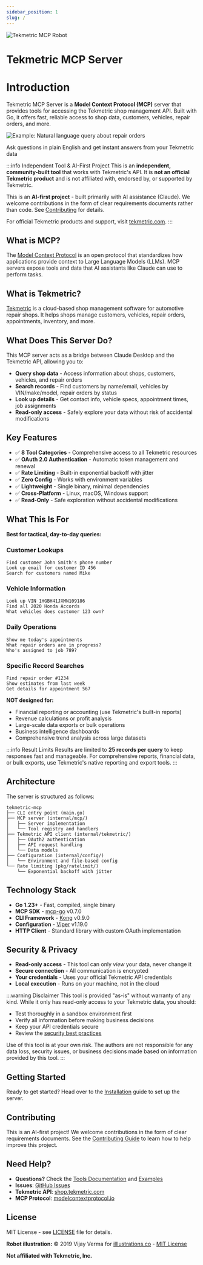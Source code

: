 ```yaml
---
sidebar_position: 1
slug: /
---
```


<div style={{marginBottom: '2rem', display: 'flex', alignItems: 'center', gap: '1rem'}}>
  <img src="/tekmetric-mcp/img/robot.png" alt="Tekmetric MCP Robot" style={{width: '120px', height: '120px'}} />
  <h1 style={{margin: 0, fontSize: '2.5rem'}}>Tekmetric MCP Server</h1>
</div>

# Introduction

Tekmetric MCP Server is a **Model Context Protocol (MCP)** server that provides tools for accessing the Tekmetric shop management API. Built with Go, it offers fast, reliable access to shop data, customers, vehicles, repair orders, and more.

<div style={{textAlign: 'center', margin: '2rem 0'}}>
  <img src="/tekmetric-mcp/img/example.png" alt="Example: Natural language query about repair orders" style={{maxWidth: '800px', width: '100%', borderRadius: '8px'}} />
  <p style={{fontSize: '0.9em', color: '#666', marginTop: '0.5rem'}}>Ask questions in plain English and get instant answers from your Tekmetric data</p>
</div>

:::info Independent Tool & AI-First Project
This is an **independent, community-built tool** that works with Tekmetric's API. It is **not an official Tekmetric product** and is not affiliated with, endorsed by, or supported by Tekmetric.

This is an **AI-first project** - built primarily with AI assistance (Claude). We welcome contributions in the form of clear requirements documents rather than code. See [Contributing](./contributing.md) for details.

For official Tekmetric products and support, visit [tekmetric.com](https://tekmetric.com).
:::

## What is MCP?

The [Model Context Protocol](https://modelcontextprotocol.io) is an open protocol that standardizes how applications provide context to Large Language Models (LLMs). MCP servers expose tools and data that AI assistants like Claude can use to perform tasks.

## What is Tekmetric?

[Tekmetric](https://www.tekmetric.com) is a cloud-based shop management software for automotive repair shops. It helps shops manage customers, vehicles, repair orders, appointments, inventory, and more.

## What Does This Server Do?

This MCP server acts as a bridge between Claude Desktop and the Tekmetric API, allowing you to:

- **Query shop data** - Access information about shops, customers, vehicles, and repair orders
- **Search records** - Find customers by name/email, vehicles by VIN/make/model, repair orders by status
- **Look up details** - Get contact info, vehicle specs, appointment times, job assignments
- **Read-only access** - Safely explore your data without risk of accidental modifications

## Key Features

- ✅ **8 Tool Categories** - Comprehensive access to all Tekmetric resources
- ✅ **OAuth 2.0 Authentication** - Automatic token management and renewal
- ✅ **Rate Limiting** - Built-in exponential backoff with jitter
- ✅ **Zero Config** - Works with environment variables
- ✅ **Lightweight** - Single binary, minimal dependencies
- ✅ **Cross-Platform** - Linux, macOS, Windows support
- ✅ **Read-Only** - Safe exploration without accidental modifications

## What This Is For

**Best for tactical, day-to-day queries:**

### Customer Lookups
```
Find customer John Smith's phone number
Look up email for customer ID 456
Search for customers named Mike
```

### Vehicle Information
```
Look up VIN 1HGBH41JXMN109186
Find all 2020 Honda Accords
What vehicles does customer 123 own?
```

### Daily Operations
```
Show me today's appointments
What repair orders are in progress?
Who's assigned to job 789?
```

### Specific Record Searches
```
Find repair order #1234
Show estimates from last week
Get details for appointment 567
```

**NOT designed for:**
- Financial reporting or accounting (use Tekmetric's built-in reports)
- Revenue calculations or profit analysis
- Large-scale data exports or bulk operations
- Business intelligence dashboards
- Comprehensive trend analysis across large datasets

:::info Result Limits
Results are limited to **25 records per query** to keep responses fast and manageable. For comprehensive reports, financial data, or bulk exports, use Tekmetric's native reporting and export tools.
:::

## Architecture

The server is structured as follows:

```
tekmetric-mcp
├── CLI entry point (main.go)
├── MCP server (internal/mcp/)
│   ├── Server implementation
│   └── Tool registry and handlers
├── Tekmetric API client (internal/tekmetric/)
│   ├── OAuth2 authentication
│   ├── API request handling
│   └── Data models
├── Configuration (internal/config/)
│   └── Environment and file-based config
└── Rate limiting (pkg/ratelimit/)
    └── Exponential backoff with jitter
```

## Technology Stack

- **Go 1.23+** - Fast, compiled, single binary
- **MCP SDK** - [mcp-go](https://github.com/mark3labs/mcp-go) v0.7.0
- **CLI Framework** - [Kong](https://github.com/alecthomas/kong) v0.9.0
- **Configuration** - [Viper](https://github.com/spf13/viper) v1.19.0
- **HTTP Client** - Standard library with custom OAuth implementation

## Security & Privacy

- **Read-only access** - This tool can only *view* your data, never change it
- **Secure connection** - All communication is encrypted
- **Your credentials** - Uses your official Tekmetric API credentials
- **Local execution** - Runs on your machine, not in the cloud

:::warning Disclaimer
This tool is provided "as-is" without warranty of any kind. While it only has read-only access to your Tekmetric data, you should:
- Test thoroughly in a sandbox environment first
- Verify all information before making business decisions
- Keep your API credentials secure
- Review the [security best practices](./configuration/index.md)

Use of this tool is at your own risk. The authors are not responsible for any data loss, security issues, or business decisions made based on information provided by this tool.
:::

## Getting Started

Ready to get started? Head over to the [Installation](./installation/index.md) guide to set up the server.

## Contributing

This is an AI-first project! We welcome contributions in the form of clear requirements documents. See the [Contributing Guide](./contributing.md) to learn how to help improve this project.

## Need Help?

- **Questions?** Check the [Tools Documentation](./tools/index.md) and [Examples](./examples/index.md)
- **Issues**: [GitHub Issues](https://github.com/beetlebugorg/tekmetric-mcp/issues)
- **Tekmetric API**: [shop.tekmetric.com](https://shop.tekmetric.com)
- **MCP Protocol**: [modelcontextprotocol.io](https://modelcontextprotocol.io)

## License

MIT License - see [LICENSE](https://github.com/beetlebugorg/tekmetric-mcp/blob/main/LICENSE) file for details.

**Robot illustration:** © 2019 Vijay Verma for [illlustrations.co](https://illlustrations.co) - [MIT License](https://illlustrations.co/license/)

**Not affiliated with Tekmetric, Inc.**
